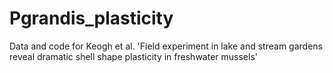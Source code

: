 # Pgrandis_plasticity
Data and code for Keogh et al. 'Field experiment in lake and stream gardens reveal dramatic shell shape plasticity in freshwater mussels'
